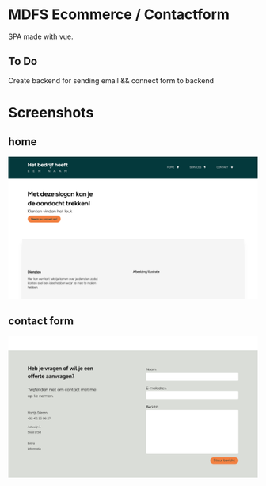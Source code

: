 # MDFS Ecommerce / Contactform
SPA made with vue.

## To Do
Create backend for sending email && connect form to backend

# Screenshots
## home
<img src="screenshots/home.png">

## contact form
<img src="screenshots/contact.png">
